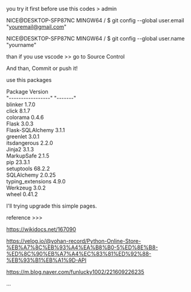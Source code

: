 you try it first before use this codes > admin

NICE@DESKTOP-SFP87NC MINGW64 /
$ git config --global user.email "youremail@gmail.com"

NICE@DESKTOP-SFP87NC MINGW64 /
$ git config --global user.name "yourname"

than if you use vscode >> go to Source Control

And than, Commit or push it!


  use this packages 
     
  Package           Version           
  "-----------------" "-------"       
  blinker           1.7.0       
  click             8.1.7         
  colorama          0.4.6       
  Flask             3.0.3       
  Flask-SQLAlchemy  3.1.1     
  greenlet          3.0.1     
  itsdangerous      2.2.0       
  Jinja2            3.1.3       
  MarkupSafe        2.1.5     
  pip               23.3.1       
  setuptools        68.2.2       
  SQLAlchemy        2.0.25           
  typing_extensions 4.9.0       
  Werkzeug          3.0.2       
  wheel             0.41.2       

I'll trying upgrade this simple pages.

reference >>>

https://wikidocs.net/167090

https://velog.io/@yohan-record/Python-Online-Store-%EB%A7%8C%EB%93%A4%EA%B8%B0-5%ED%8E%B8-%ED%8C%90%EB%A7%A4%EC%83%81%ED%92%88-%EB%93%B1%EB%A1%9D-API

https://m.blog.naver.com/funlucky1002/221609226235

...
